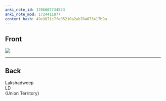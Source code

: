 ```yaml
---
anki_note_id: 1706607734523
anki_note_mod: 1724411877
content_hash: 49e9871c7fe05210a2ab704673417b9a
---
```


## Front

![](LD.png)

<hr/>

## Back

Lakshadweep  
LD  
(Union Territory)